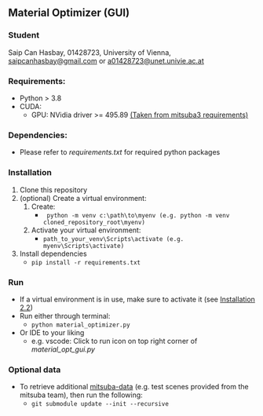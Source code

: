 ## Material Optimizer (GUI)
### Student
Saip Can Hasbay, 01428723, University of Vienna, [saipcanhasbay@gmail.com](saipcanhasbay@gmail.com) or [a01428723@unet.univie.ac.at](a01428723@unet.univie.ac.at)

### Requirements:
- Python > 3.8
- CUDA:
    - GPU: NVidia driver >= 495.89 [(Taken from mitsuba3 requirements)](https://mitsuba.readthedocs.io/en/stable/#requirements)

### Dependencies:
- Please refer to *requirements.txt* for required python packages

### Installation
1. Clone this repository
2. (optional) Create a virtual environment:
    1. Create:
        - ``` python -m venv c:\path\to\myenv (e.g. python -m venv cloned_repository_root\myenv)```
    2. Activate your virtual environment:
        - ``` path_to_your_venv\Scripts\activate (e.g. myenv\Scripts\activate) ```
3. Install dependencies
    - ``` pip install -r requirements.txt ```

### Run
- If a virtual environment is in use, make sure to activate it (see [Installation 2.2](#installation))
- Run either through terminal:
    - ``` python material_optimizer.py ```
- Or IDE to your liking
    - e.g. vscode: Click to run icon on top right corner of *material_opt_gui.py*

### Optional data
- To retrieve additional [mitsuba-data](https://github.com/mitsuba-renderer/mitsuba-data) (e.g. test scenes provided from the mitsuba team), then run the following:
  - ``` git submodule update --init --recursive ```